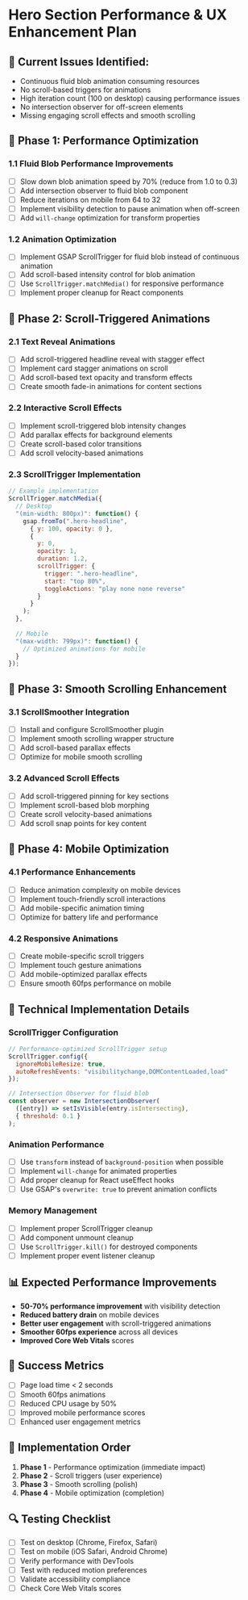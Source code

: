 # Hero Section Performance & UX Enhancement Plan

## 🎯 **Current Issues Identified:**
- Continuous fluid blob animation consuming resources
- No scroll-based triggers for animations
- High iteration count (100 on desktop) causing performance issues
- No intersection observer for off-screen elements
- Missing engaging scroll effects and smooth scrolling

## 🚀 **Phase 1: Performance Optimization**

### **1.1 Fluid Blob Performance Improvements**
- [ ] Slow down blob animation speed by 70% (reduce from 1.0 to 0.3)
- [ ] Add intersection observer to fluid blob component
- [ ] Reduce iterations on mobile from 64 to 32
- [ ] Implement visibility detection to pause animation when off-screen
- [ ] Add `will-change` optimization for transform properties

### **1.2 Animation Optimization**
- [ ] Implement GSAP ScrollTrigger for fluid blob instead of continuous animation
- [ ] Add scroll-based intensity control for blob animation
- [ ] Use `ScrollTrigger.matchMedia()` for responsive performance
- [ ] Implement proper cleanup for React components

## 🎨 **Phase 2: Scroll-Triggered Animations**

### **2.1 Text Reveal Animations**
- [ ] Add scroll-triggered headline reveal with stagger effect
- [ ] Implement card stagger animations on scroll
- [ ] Add scroll-based text opacity and transform effects
- [ ] Create smooth fade-in animations for content sections

### **2.2 Interactive Scroll Effects**
- [ ] Implement scroll-triggered blob intensity changes
- [ ] Add parallax effects for background elements
- [ ] Create scroll-based color transitions
- [ ] Add scroll velocity-based animations

### **2.3 ScrollTrigger Implementation**
```jsx
// Example implementation
ScrollTrigger.matchMedia({
  // Desktop
  "(min-width: 800px)": function() {
    gsap.fromTo(".hero-headline", 
      { y: 100, opacity: 0 },
      { 
        y: 0, 
        opacity: 1, 
        duration: 1.2,
        scrollTrigger: {
          trigger: ".hero-headline",
          start: "top 80%",
          toggleActions: "play none none reverse"
        }
      }
    );
  },
  
  // Mobile
  "(max-width: 799px)": function() {
    // Optimized animations for mobile
  }
});
```

## 🌊 **Phase 3: Smooth Scrolling Enhancement**

### **3.1 ScrollSmoother Integration**
- [ ] Install and configure ScrollSmoother plugin
- [ ] Implement smooth scrolling wrapper structure
- [ ] Add scroll-based parallax effects
- [ ] Optimize for mobile smooth scrolling

### **3.2 Advanced Scroll Effects**
- [ ] Add scroll-triggered pinning for key sections
- [ ] Implement scroll-based blob morphing
- [ ] Create scroll velocity-based animations
- [ ] Add scroll snap points for key content

## 📱 **Phase 4: Mobile Optimization**

### **4.1 Performance Enhancements**
- [ ] Reduce animation complexity on mobile devices
- [ ] Implement touch-friendly scroll interactions
- [ ] Add mobile-specific animation timing
- [ ] Optimize for battery life and performance

### **4.2 Responsive Animations**
- [ ] Create mobile-specific scroll triggers
- [ ] Implement touch gesture animations
- [ ] Add mobile-optimized parallax effects
- [ ] Ensure smooth 60fps performance on mobile

## 🔧 **Technical Implementation Details**

### **ScrollTrigger Configuration**
```jsx
// Performance-optimized ScrollTrigger setup
ScrollTrigger.config({
  ignoreMobileResize: true,
  autoRefreshEvents: "visibilitychange,DOMContentLoaded,load"
});

// Intersection Observer for fluid blob
const observer = new IntersectionObserver(
  ([entry]) => setIsVisible(entry.isIntersecting),
  { threshold: 0.1 }
);
```

### **Animation Performance**
- [ ] Use `transform` instead of `background-position` when possible
- [ ] Implement `will-change` for animated properties
- [ ] Add proper cleanup for React useEffect hooks
- [ ] Use GSAP's `overwrite: true` to prevent animation conflicts

### **Memory Management**
- [ ] Implement proper ScrollTrigger cleanup
- [ ] Add component unmount cleanup
- [ ] Use `ScrollTrigger.kill()` for destroyed components
- [ ] Implement proper event listener cleanup

## 📊 **Expected Performance Improvements**
- **50-70% performance improvement** with visibility detection
- **Reduced battery drain** on mobile devices
- **Better user engagement** with scroll-triggered animations
- **Smoother 60fps experience** across all devices
- **Improved Core Web Vitals** scores

## 🎯 **Success Metrics**
- [ ] Page load time < 2 seconds
- [ ] Smooth 60fps animations
- [ ] Reduced CPU usage by 50%
- [ ] Improved mobile performance scores
- [ ] Enhanced user engagement metrics

## 📝 **Implementation Order**
1. **Phase 1** - Performance optimization (immediate impact)
2. **Phase 2** - Scroll triggers (user experience)
3. **Phase 3** - Smooth scrolling (polish)
4. **Phase 4** - Mobile optimization (completion)

## 🔍 **Testing Checklist**
- [ ] Test on desktop (Chrome, Firefox, Safari)
- [ ] Test on mobile (iOS Safari, Android Chrome)
- [ ] Verify performance with DevTools
- [ ] Test with reduced motion preferences
- [ ] Validate accessibility compliance
- [ ] Check Core Web Vitals scores
